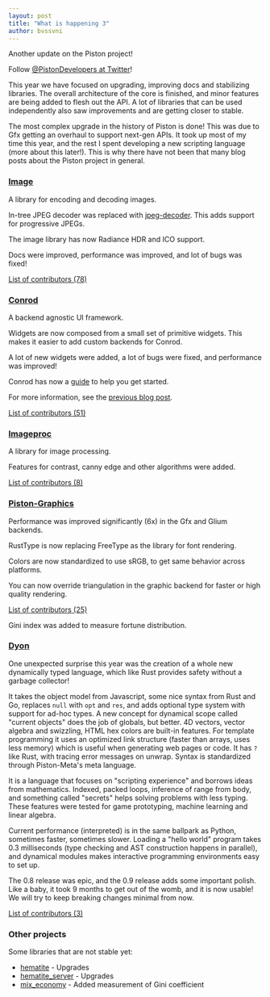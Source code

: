```yaml
---
layout: post
title: "What is happening 3"
author: bvssvni
---
```


Another update on the Piston project!

Follow [@PistonDevelopers at Twitter](https://twitter.com/PistonDeveloper)!

This year we have focused on upgrading, improving docs and stabilizing libraries.
The overall architecture of the core is finished, and minor features are being added to flesh out the API.
A lot of libraries that can be used independently also saw improvements and are getting closer to stable.

The most complex upgrade in the history of Piston is done!
This was due to Gfx getting an overhaul to support next-gen APIs.
It took up most of my time this year, and the rest I spent developing a new scripting language (more about this later!).
This is why there have not been that many blog posts about the Piston project in general.

### [Image](https://github.com/pistondevelopers/image)

A library for encoding and decoding images.

In-tree JPEG decoder was replaced with [jpeg-decoder](https://crates.io/crates/jpeg-decoder).
This adds support for progressive JPEGs.

The image library has now Radiance HDR and ICO support.

Docs were improved, performance was improved, and lot of bugs was fixed!

[List of contributors (78)](https://github.com/PistonDevelopers/image/graphs/contributors)

### [Conrod](https://github.com/pistondevelopers/conrod)

A backend agnostic UI framework.

Widgets are now composed from a small set of primitive widgets.
This makes it easier to add custom backends for Conrod.

A lot of new widgets were added, a lot of bugs were fixed, and performance was improved!

Conrod has now a [guide](http://docs.piston.rs/conrod/conrod/guide/index.html) to help you get started.

For more information, see the [previous blog post](http://blog.piston.rs/2016/09/13/this-year-in-conrod/).

[List of contributors (51)](https://github.com/PistonDevelopers/conrod/graphs/contributors)

### [Imageproc](https://github.com/PistonDevelopers/imageproc)

A library for image processing.

Features for contrast, canny edge and other algorithms were added.

[List of contributors (8)](https://github.com/PistonDevelopers/imageproc/graphs/contributors)

### [Piston-Graphics](https://github.com/PistonDevelopers/graphics)

Performance was improved significantly (6x) in the Gfx and Glium backends.

RustType is now replacing FreeType as the library for font rendering.

Colors are now standardized to use sRGB, to get same behavior across platforms.

You can now override triangulation in the graphic backend for faster or high quality rendering.

[List of contributors (25)](https://github.com/PistonDevelopers/graphics/graphs/contributors)

Gini index was added to measure fortune distribution.

### [Dyon](https://github.com/PistonDevelopers/dyon)

One unexpected surprise this year was the creation of a whole new dynamically typed language,
which like Rust provides safety without a garbage collector!

It takes the object model from Javascript, some nice syntax from Rust and Go,
replaces `null` with `opt` and `res`, and adds optional type system with support for ad-hoc types.
A new concept for dynamical scope called "current objects" does the job of globals, but better.
4D vectors, vector algebra and swizzling, HTML hex colors are built-in features.
For template programming it uses an optimized link structure (faster than arrays, uses less memory)
which is useful when generating web pages or code.
It has `?` like Rust, with tracing error messages on unwrap.
Syntax is standardized through Piston-Meta's meta language.

It is a language that focuses on "scripting experience" and borrows ideas from mathematics.
Indexed, packed loops, inference of range from body,
and something called "secrets" helps solving problems with less typing.
These features were tested for game prototyping, machine learning and linear algebra.

Current performance (interpreted) is in the same ballpark as Python, sometimes faster, sometimes slower.
Loading a "hello world" program takes 0.3 milliseconds (type checking and AST construction happens in parallel),
and dynamical modules makes interactive programming environments easy to set up.

The 0.8 release was epic, and the 0.9 release adds some important polish.
Like a baby, it took 9 months to get out of the womb, and it is now usable!
We will try to keep breaking changes minimal from now.

[List of contributors (3)](https://github.com/PistonDevelopers/dyon/graphs/contributors)

### Other projects

Some libraries that are not stable yet:

- [hematite](https://github.com/pistondevelopers/hematite_server) - Upgrades
- [hematite_server](https://github.com/PistonDevelopers/hematite_server) - Upgrades
- [mix_economy](https://github.com/pistondevelopers/mix_economy) - Added measurement of Gini coefficient
